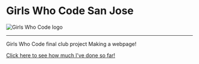 # Girls Who Code San Jose
![Girls Who Code logo](https://github.com/parmita52/GirlsWhoCodeSJ/blob/master/gwclogo1.png)
****
Girls Who Code final club project 
Making a webpage!

[Click here to see how much I've done so far!](https://htmlpreview.github.io/?https://github.com/parmita52/GirlsWhoCodeSJ/blob/gh-pages/index.html)
